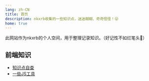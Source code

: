 ```yaml
---
lang: zh-CN
title: 首页
description: nkxrb收集的一些知识点，迷迷糊糊、奇奇怪怪！😜
home: true
---
```


此网站作为nkxrb的个人空间，用于整理记录知识。（好记性不如烂笔头🐎）

## 前端知识
- [知识点自查](./front/README.md)
- [一些JS工具](./front/utils.md)
